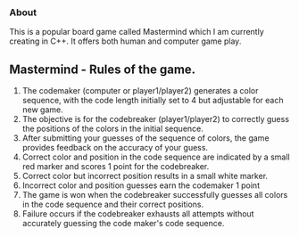 ### About
This is a popular board game called Mastermind which I am currently creating in C++. It offers both human and computer game play.

## Mastermind - Rules of the game.
1) The codemaker (computer or player1/player2) generates a color sequence, with the code length initially set to 4 but adjustable for each new game.
2) The objective is for the codebreaker (player1/player2) to correctly guess the positions of the colors in the initial sequence.
3) After submitting your guesses of the sequence of colors, the game provides feedback on the accuracy of your guess.
4) Correct color and position in the code sequence are indicated by a small red marker and scores 1 point for the codebreaker.
5) Correct color but incorrect position results in a small white marker.
6) Incorrect color and position guesses earn the codemaker 1 point
7) The game is won when the codebreaker successfully guesses all colors in the code sequence and their correct positions.
8) Failure occurs if the codebreaker exhausts all attempts without accurately guessing the code maker's code sequence.

